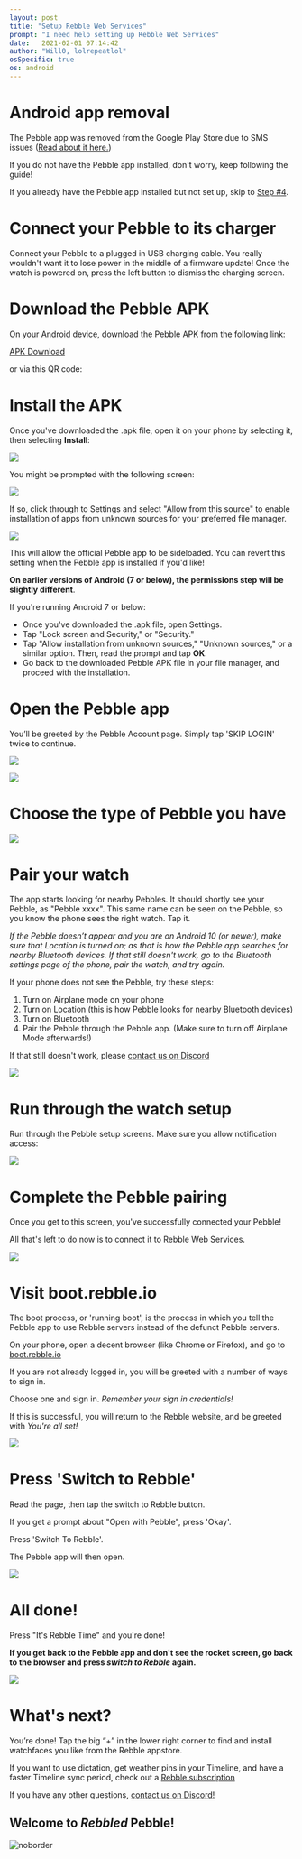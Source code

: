 ```yaml
---
layout: post
title: "Setup Rebble Web Services"
prompt: "I need help setting up Rebble Web Services"
date:   2021-02-01 07:14:42
author: "Will0, lolrepeatlol"
osSpecific: true
os: android
---
```


# Android app removal 

The Pebble app was removed from the Google Play Store due to SMS issues ([Read about it here.](/android-app-unavailable))

If you do not have the Pebble app installed, don't worry, keep following the guide! 

If you already have the Pebble app installed but not set up, skip to [Step #4](https://help.rebble.io/setup-android/#4).


# Connect your Pebble to its charger

Connect your Pebble to a plugged in USB charging cable. You really wouldn't want it to lose power in the middle of a firmware update! Once the watch is powered on, press the left button to dismiss the charging screen.


# Download the Pebble APK

On your Android device, download the Pebble APK from the following link:

[APK Download](https://rebble.io/apk)

<notmobile>
or via this QR code:   
   
   <qr url="https://rebble.io/apk" />
</notmobile>
   

# Install the APK

Once you've downloaded the .apk file, open it on your phone by selecting it, then selecting **Install**:   

![](/images/setup/3.png)


You might be prompted with the following screen:

![](/images/setup/1.png)


If so, click through to Settings and select "Allow from this source" to enable installation of apps from unknown sources for your preferred file manager. 

![](/images/setup/2.png)


This will allow the official Pebble app to be sideloaded. You can revert this setting when the Pebble app is installed if you'd like!


**On earlier versions of Android (7 or below), the permissions step will be slightly different**. 

If you're running Android 7 or below:

- Once you've downloaded the .apk file, open Settings.
- Tap "Lock screen and Security," or "Security."
- Tap "Allow installation from unknown sources," "Unknown sources," or a similar option. Then, read the prompt and tap **OK**.
- Go back to the downloaded Pebble APK file in your file manager, and proceed with the installation.


# Open the Pebble app

You’ll be greeted by the Pebble Account page. Simply tap 'SKIP LOGIN' twice to continue.

![](/images/setup/4.png)

![](/images/setup/5.png)


# Choose the type of Pebble you have

![](/images/setup/6.png)


# Pair your watch

The app starts looking for nearby Pebbles. It should shortly see your Pebble, as "Pebble xxxx". This same name can be seen on the Pebble, so you know the phone sees the right watch. Tap it.   

*If the Pebble doesn’t appear and you are on Android 10 (or newer), make sure that Location is turned on; as that is how the Pebble app searches for nearby Bluetooth devices.  If that still doesn't work, go to the Bluetooth settings page of the phone, pair the watch, and try again.*

If your phone does not see the Pebble, try these steps:
1. Turn on Airplane mode on your phone
2. Turn on Location (this is how Pebble looks for nearby Bluetooth devices)
3. Turn on Bluetooth
4. Pair the Pebble through the Pebble app. (Make sure to turn off Airplane Mode afterwards!)

If that still doesn't work, please [contact us on Discord](/discord)

![](/images/setup/7.png)


# Run through the watch setup

Run through the Pebble setup screens. Make sure you allow notification access:

![](/images/setup/8.png)


# Complete the Pebble pairing

Once you get to this screen, you've successfully connected your Pebble! 

All that's left to do now is to connect it to Rebble Web Services.
   
![](/images/setup/9.png)   


# Visit boot.rebble.io

The boot process, or 'running boot', is the process in which you tell the Pebble app to use Rebble servers instead of the defunct Pebble servers.   

On your phone, open a decent browser (like Chrome or Firefox), and go to [boot.rebble.io](https://boot.rebble.io)

<notmobile>
    <qr url="https://boot.rebble.io" />
</notmobile>

If you are not already logged in, you will be greeted with a number of ways to sign in.   

Choose one and sign in. *Remember your sign in credentials!*

If this is successful, you will return to the Rebble website, and be greeted with *You're all set!*

![](/images/misc/auth.png)


# Press 'Switch to Rebble'

Read the page, then tap the switch to Rebble button. 

If you get a prompt about "Open with Pebble", press 'Okay'.

Press 'Switch To Rebble'.

The Pebble app will then open.

![](/images/setup/11.png)


# All done!

Press "It's Rebble Time" and you're done!

**If you get back to the Pebble app and don't see the rocket screen, go back to the browser and press *switch to Rebble* again.**

![](/images/setup/12.png)


# What's next?

You’re done! Tap the big “+” in the lower right corner to find and install watchfaces you like from the Rebble appstore.

If you want to use dictation, get weather pins in your Timeline, and have a faster Timeline sync period, check out a [Rebble subscription](/subscription)

If you have any other questions, [contact us on Discord!](/discord)

## Welcome to *Rebbled* Pebble!

![noborder](/images/setup/13.png)
